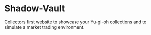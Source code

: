 # Shadow-Vault
Collectors first website to showcase your Yu-gi-oh collections and to simulate a market trading environment.
